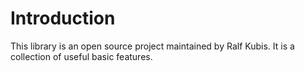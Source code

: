 # Introduction
This library is an open source project maintained by Ralf Kubis.
It is a collection of useful basic features.
